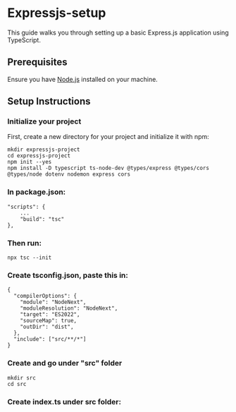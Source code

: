 # Expressjs-setup

This guide walks you through setting up a basic Express.js application using TypeScript.

## Prerequisites
Ensure you have [Node.js](https://nodejs.org/) installed on your machine.

## Setup Instructions

### Initialize your project
First, create a new directory for your project and initialize it with npm:

```
mkdir expressjs-project
cd expressjs-project
npm init --yes
npm install -D typescript ts-node-dev @types/express @types/cors @types/node dotenv nodemon express cors 
```

### In package.json:
```
"scripts": {
    ...
    "build": "tsc"
},
```
### Then run:
```
npx tsc --init
```
### Create tsconfig.json, paste this in:
```
{
  "compilerOptions": {
    "module": "NodeNext",
    "moduleResolution": "NodeNext",
    "target": "ES2022",
    "sourceMap": true,
    "outDir": "dist",
  },
  "include": ["src/**/*"]
}
```

### Create and go under "src" folder
```
mkdir src
cd src
```

### Create index.ts under src folder:
